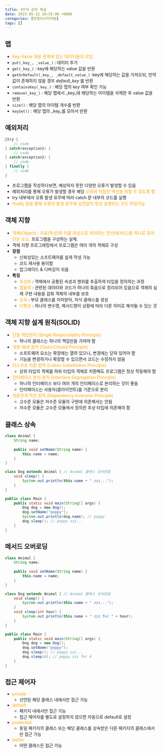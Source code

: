 ```yaml
---
title: 3주차 강의 복습
date: 2023-05-12 20:55:00 +0800
categories: [멋쟁이사자처럼]
tags: []
---
```


## 맵
* <span style="color: orange">Key-Value 대응 관계에 있는 데이터들의 모임</span>
* `put(_key_, _value_)` : 데이터 추가
* `get(_key_)` : key에 해당하는 value 값을 반환
* `getOrDefault(_key_, _default_value_)` :key에 해당하는 값을 가져오되, 만약 값이 존재하지 않을 경우 _default_key_ 를 반환
* `containsKey(_key_)` : 해당 맵의 _key_ 여부 확인 가능
* `remove(_key_)` : 해당 맵에서 _key_에 해당하는 아이템을 삭제한 후 value 값을 반환
* `size()` : 해당 맵의 아이템 개수를 반환
* `keySet()` : 해당 맵의 _key_를 모아서 반환

## 예외처리
```java
try {
	// code
} catch(exception1) {
	// code
} catch(exception2) {
	// code
} finally {
	// code
}
```
* 프로그램을 작성하다보면, 예상하지 못한 다양한 오류가 발생할 수 있음
* 예외처리를 통해 오류가 발생할 경우 해당 <span style="color: orange">오류에 적합한 액션을 취할 수 있도록 함</span>
* try 내부에서 오류 발생 유무에 따라 catch 문 내부의 코드를 실행
* <span style="color: orange">finally 문을 통해 오류의 발생 유무에 상관없이 항상 실행되는 코드 작성가능</span>

## 객체 지향
* <span style="color: orange">객체(Object) : 자료(특성)와 이를 대상으로 처리하는 연산(메서드)을 하나로 묶어 만든 요소.</span> 프로그램을 구성하는 실체.
* 객체 지향 프로그래밍에서 프로그램은 여러 개의 객체로 구성
* **장점**
  * 신뢰성있는 소프트웨어를 쉽게 작성 가능
  * 코드 재사용 용이함
  * 업그레이드 & 디버깅이 쉬움
* **특징**
  * <span style="color: orange">추상화</span> : 객체에서 공통된 속성과 행위를 추출하여 타입을 정의하는 과정
  * <span style="color: orange">캡슐화</span> : 관련된 데이터와 코드가 하나의 묶음으로 정리되어 있음으로 객체의 실제 구현 내용을 감춰 객체의 내부를 보호
  * <span style="color: orange">상속</span> : 부모 클래스를 이어받아, 자식 클래스를 생성
  * <span style="color: orange">다형성</span> : 하나의 변수명, 메서드명이 상황에 따라 다른 의미로 해석될 수 있는 것
  
## 객체 지향 설계 원칙(SOLID)
* <span style="color: orange">단일 책임원칙 (Single Responsibility Principle)</span>
  * 하나의 클래스는 하나의 책임만을 가져야 함
* <span style="color: orange">개방-폐쇄 원칙 (Open/Closed Principle)</span>
  * 소프트웨어 요소는 확장에는 열려 있으나, 변경에는 닫혀 있어야 함
  * 기능을 변경하거나 확장할 수 있으면서 코드는 수정하지 않음
* <span style="color: orange">리스코프 치환 원칙 (Liskov Substitution Principle)</span>
  * 상위 타입의 객체를 하위 타입의 객체로 치환해도 프로그램은 정상 작동해야 함
* <span style="color: orange">인터페이스 분리 원칙 (Interface Segregation Principle)</span>
  * 하나의 인터페이스 보다 여러 개의 인터페이스로 분리하는 것이 좋음
  * 인터페이스는 사용자(클라이언트)를 기준으로 분리
* <span style="color: orange">의존관계 역전 원칙 (Dependency Inversion Principle)</span>
  * 고수준 모듈은 저수준 모듈의 구현에 의존해서는 안됨
  * 저수준 모듈은 고수준 모듈에서 정의한 추상 타입에 의존해야 함

## 클래스 상속
```java
class Animal {
	String name;
    
    public void setName(String name) {
    	this.name = name;
    }
}

class Dog extends Animal { // Animal 클래스 상속받음
	void sleep() {
    	System.out.println(this.name + " zzz...");
    }
}

public class Main {
	public static void main(String[] args) {
    	Dog dog = new Dog();
        dog.setName("poppy");
        System.out.println(dog.name); // poppy
        dog.sleep(); // poppy zzz...
    }
}
```

## 메서드 오버로딩
```java
class Animal {
	String name;
    
    public void setName(String name) {
    	this.name = name;
    }
}

class Dog extends Animal { // Animal 클래스 상속받음
	void sleep() {
    	System.out.println(this.name + " zzz...");
    }
    void sleep(int hour) {
    	System.out.println(this.name + " zzz for " + hour);
    }
}

public class Main {
	public static void main(String[] args) {
    	Dog dog = new Dog();
        dog.setName("poppy");
        dog.sleep(); // poppy zzz...
		dog.sleep(4); // poppy zzz for 4
    }
}
```

## 접근 제어자
* <span style="color:orange;">private</span>
  * 선언된 해당 클래스 내에서만 접근 가능
* <span style="color:orange;">default</span>
  * 패키지 내에서만 접근 가능
  * 접근 제어자를 별도로 설정하지 않으면 자동으로 default로 설정
* <span style="color:orange;">protected</span>
  * 동일 패키지의 클래스 또는 해당 클래스를 상속받은 다른 패키지의 클래스에서만 접근 가능
* <span style="color:orange;">public</span>
  * 어떤 클래스든 접근 가능